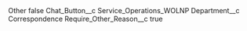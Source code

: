 <?xml version="1.0" encoding="UTF-8"?>
<CustomMetadata xmlns="http://soap.sforce.com/2006/04/metadata" xmlns:xsi="http://www.w3.org/2001/XMLSchema-instance" xmlns:xsd="http://www.w3.org/2001/XMLSchema">
    <label>Other</label>
    <protected>false</protected>
    <values>
        <field>Chat_Button__c</field>
        <value xsi:type="xsd:string">Service_Operations_WOLNP</value>
    </values>
    <values>
        <field>Department__c</field>
        <value xsi:type="xsd:string">Correspondence</value>
    </values>
    <values>
        <field>Require_Other_Reason__c</field>
        <value xsi:type="xsd:boolean">true</value>
    </values>
</CustomMetadata>
